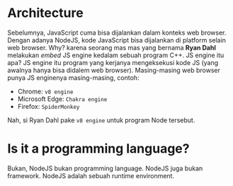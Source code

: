 # Architecture

Sebelumnya, JavaScript cuma bisa dijalankan dalam konteks web browser. Dengan adanya NodeJS, kode JavaScript bisa dijalankan di platform selain web browser. Why? karena seorang mas mas yang bernama **Ryan Dahl** melakukan *embed* JS engine kedalam sebuah program C++. JS engine itu apa? JS engine itu program yang kerjanya mengeksekusi kode JS (yang awalnya hanya bisa didalem web browser). Masing-masing web browser punya JS enginenya masing-masing, contoh:

- Chrome: `v8 engine`
- Microsoft Edge: `Chakra engine`
- Firefox: `SpiderMonkey`

Nah, si Ryan Dahl pake `v8 engine` untuk program Node tersebut.

# Is it a programming language?

Bukan, NodeJS bukan programming language.
NodeJS juga bukan framework.
NodeJS adalah sebuah runtime environment.